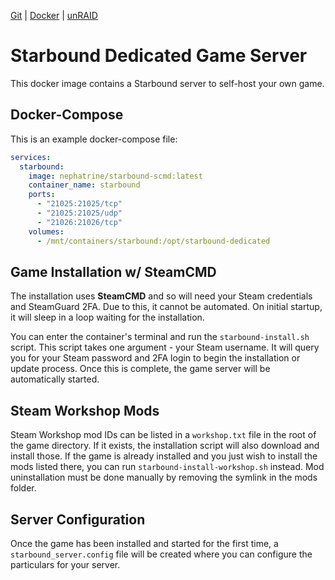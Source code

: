 [Git](https://code.nephatrine.net/NephNET/docker-starbound-scmd/src/branch/master) |
[Docker](https://hub.docker.com/r/nephatrine/starbound-scmd/) |
[unRAID](https://code.nephatrine.net/nephatrine/unraid-containers)

# Starbound Dedicated Game Server

This docker image contains a Starbound server to self-host your own game.

## Docker-Compose

This is an example docker-compose file:

```yaml
services:
  starbound:
    image: nephatrine/starbound-scmd:latest
    container_name: starbound
    ports:
      - "21025:21025/tcp"
      - "21025:21025/udp"
      - "21026:21026/tcp"
    volumes:
      - /mnt/containers/starbound:/opt/starbound-dedicated
```

## Game Installation w/ SteamCMD

The installation uses **SteamCMD** and so will need your Steam credentials and
SteamGuard 2FA. Due to this, it cannot be automated. On initial startup, it
will sleep in a loop waiting for the installation.

You can enter the container's terminal and run the `starbound-install.sh`
script. This script takes one argument - your Steam username. It will query you
for your Steam password and 2FA login to begin the installation or update
process. Once this is complete, the game server will be automatically started.

## Steam Workshop Mods

Steam Workshop mod IDs can be listed in a `workshop.txt` file in the root of
the game directory. If it exists, the installation script will also download
and install those. If the game is already installed and you just wish to
install the mods listed there, you can run `starbound-install-workshop.sh`
instead. Mod uninstallation must be done manually by removing the symlink in
the mods folder.

## Server Configuration

Once the game has been installed and started for the first time, a
`starbound_server.config` file will be created where you can configure the
particulars for your server.
